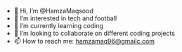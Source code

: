- 👋 Hi, I’m @HamzaMaqsood
- 👀 I’m interested in tech and football
- 🌱 I’m currently learning coding 
- 💞️ I’m looking to collaborate on different coding projects
- 📫 How to reach me: hamzamaq96@gmailc.com


